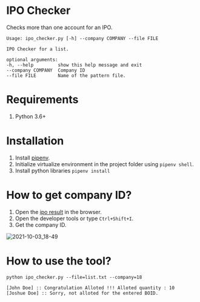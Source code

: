 # IPO Checker
Checks more than one account for an IPO.

    Usage: ipo_checker.py [-h] --company COMPANY --file FILE

    IPO Checker for a list.

    optional arguments:
    -h, --help         show this help message and exit
    --company COMPANY  Company ID
    --file FILE        Name of the pattern file.


# Requirements
1. Python 3.6+

# Installation
1. Install [pipenv](https://pipenv.pypa.io/en/latest/).
2. Initialize virtualize environment in the project folder using `pipenv shell`.
3. Install python libraries `pipenv install`

# How to get company ID?
1. Open the [ipo result](https://iporesult.cdsc.com.np/) in the browser.
2. Open the developer tools or type `Ctrl+Shift+I`.
3. Get the company ID.
    
![2021-10-03_18-49](https://user-images.githubusercontent.com/8264719/135754876-96ae31ea-1b8a-4dbd-9d76-5b0163c2d057.png)


# How to use the tool?
    python ipo_checker.py --file=list.txt --company=18

    [John Doe] :: Congratulation Alloted !!! Alloted quantity : 10
    [Joshue Doe] :: Sorry, not alloted for the entered BOID.
